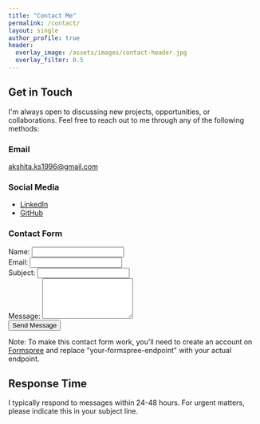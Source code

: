 ```yaml
---
title: "Contact Me"
permalink: /contact/
layout: single
author_profile: true
header:
  overlay_image: /assets/images/contact-header.jpg
  overlay_filter: 0.5
---
```


## Get in Touch

I'm always open to discussing new projects, opportunities, or collaborations. Feel free to reach out to me through any of the following methods:

### Email
[akshita.ks1996@gmail.com](mailto:akshita.ks1996@gmail.com)

### Social Media
- [LinkedIn](https://www.linkedin.com/in/akshitaks/)
- [GitHub](https://github.com/Akshita-sr)

### Contact Form

<form action="https://formspree.io/f/your-formspree-endpoint" method="POST">
  <div class="form-group">
    <label for="name">Name:</label>
    <input type="text" name="name" id="name" required>
  </div>
  <div class="form-group">
    <label for="email">Email:</label>
    <input type="email" name="_replyto" id="email" required>
  </div>
  <div class="form-group">
    <label for="subject">Subject:</label>
    <input type="text" name="subject" id="subject">
  </div>
  <div class="form-group">
    <label for="message">Message:</label>
    <textarea name="message" id="message" rows="5" required></textarea>
  </div>
  <button type="submit" class="btn btn--primary">Send Message</button>
</form>

<div class="notice">
  <p>Note: To make this contact form work, you'll need to create an account on <a href="https://formspree.io/" target="_blank">Formspree</a> and replace "your-formspree-endpoint" with your actual endpoint.</p>
</div>

## Response Time

I typically respond to messages within 24-48 hours. For urgent matters, please indicate this in your subject line.
